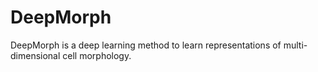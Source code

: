 # DeepMorph
DeepMorph is a deep learning method to learn representations of multi-dimensional cell morphology.
